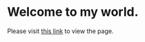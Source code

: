 # Welcome to my world.

Please visit [this link](https://alexandre-lelain.github.io) to view the page.
